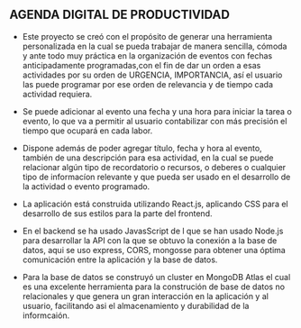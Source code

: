 ## AGENDA DIGITAL DE PRODUCTIVIDAD

- Este proyecto se creó con el propósito de generar una herramienta personalizada en la cual
se pueda trabajar de manera sencilla, cómoda y ante todo muy práctica en la organización de 
eventos con fechas anticipadamente programadas,con el fin de dar un orden a esas actividades
por su orden de URGENCIA, IMPORTANCIA, así el usuario las puede programar por ese orden de relevancia y de tiempo cada actividad requiera.

- Se puede adicionar al evento una fecha y una hora para iniciar la tarea o evento, lo que va a permitir al usuario contabilizar con más precisión el tiempo que ocupará en cada labor.

- Dispone además de poder agregar título, fecha y hora al evento, también de una descripción para esa actividad, en la cual se puede relacionar algún tipo de recordatorio o recursos, o deberes o cualquier tipo de informacíon relevante y que pueda ser usado en el desarrollo de la actividad o evento programado.

- La aplicación está construida utilizando React.js, aplicando CSS para el desarrollo de sus estilos para la parte del frontend.

- En el backend se ha usado JavasScript de l que se han usado Node.js para desarrollar la API con la que se obtuvo la conexión a la base de datos, aqui se uso express, CORS, mongosse para obtener una óptima comunicación entre la aplicación y la base de datos.

- Para la base de datos se construyó un cluster en MongoDB Atlas el cual es una excelente herramienta para la construción de base de datos no relacionales y que genera un gran interacción en la aplicación y al usuario, facilitando asi el almacenamiento y durabilidad de la informcaión.
